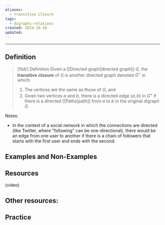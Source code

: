```yaml
---
aliases:
  - transitive closure
tags:
  - digraphs-relations
created: 2024-10-16
updated:
---
```

---
## Definition 

> [!tldr] Definition
> Given a [[Directed graph|directed graph]] $G$, the **transitive closure** of $G$ is another directed graph denoted $G^+$  in which: 
> 1. The vertices are the same as those of $G$, and 
> 2. Given two vertices $a$ and $b$, there is a directed edge $(a,b)$ in $G^+$ if there is a directed [[Paths|path]] from $a$ to $b$ in the original digraph $G$.  

Notes: 
- In the context of a social network in which the connections are directed (like Twitter, where "following" can be one-directional), there would be an edge from one user to another if there is a chain of followers that starts with the first user and ends with the second. 

## Examples and Non-Examples

## Resources 

(video)

Other resources: 
- 

## Practice 

